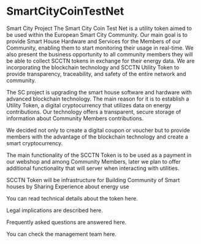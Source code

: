 # SmartCityCoinTestNet
Smart City Project
The Smart City Coin Test Net is a utility token aimed to be used within the European Smart City Community. 
Our main goal is to provide Smart House Hardware and Services for the Members of our Community, enabling them to start monitoring their usage in real-time. We also present the business opportunity to all community members they will be able to collect SCCTN tokens in exchange for their energy data.  We are incorporating the blockchain technology and SCCTN Utility Token to provide transparency, traceability, and safety of the entire network and community.

The SC project is upgrading the smart house software and hardware with advanced blockchain technology. The main reason for it is to establish a Utility Token, a digital cryptocurrency that utilizes data on energy contributions. Our technology offers a transparent, secure storage of information about Community Members contributions.

We decided not only to create a digital coupon or voucher but to provide members with the advantage of the blockchain technology and create a smart cryptocurrency.

The main functionality of the SCCTN Token is to be used as a payment in our webshop and among Community Members, later we plan to offer additional functionality that will server when interacting with utilities.

SCCTN Token will be infrastructure for Building Community of Smart houses by Sharing Experience about energy use

You can read technical details about the token here.

Legal implications are described here.

Frequently asked questions are answered here.

You can check the management team here.

